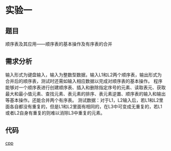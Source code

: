 # 实验一
## 题目
顺序表及其应用——顺序表的基本操作及有序表的合并
## 需求分析
输入形式为键盘输入，输入为整数型数据，输入L1和L2两个顺序表，输出形式为合并后的顺序表，测试时还需如输入相应数据以完成对顺序表的基本操作。
程序能够对一个顺序表进行创建顺序表、插入和删除指定序号的元素、读取表元、获取最大和最小值元素、查找元素、表元素的排序、表元素逆置、顺序表的输入和输出等基本操作。还能合并两个有序表。
测试数据：对于L1，L2输入后，若L1和L2里面各自都没有重复的，但是L1和L2里面有相同的，在L3中可变成无重复的，若L1或者L2自身有重复的则难以消除L3中重复的元素。

## 代码
[cpp](cpp1.cpp)